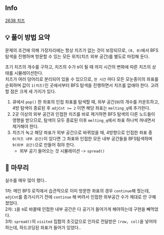 ## Info
[2638 치즈](https://www.acmicpc.net/problem/2638)

## 💡 풀이 방법 요약
문제의 조건에 의해 가장자리에는 항상 치즈가 없는 것이 보장되므로, `(0, 0)`에서 BFS 탐색을 진행하며 방문할 수 있는 모든 위치(치즈 외부 공간)를 별도로 마킹해 둔다.  
  
초기 치즈의 개수를 구하고, 치즈의 수가 `0`이 될 때 까지 시간의 변화에 따른 치즈의 상태를 시뮬레이션한다.    
치즈가 여러 덩어리로 분리되어 있을 수 있으므로, `한 시간` 마다 모든 모눈종이의 좌표를 순회하며 값이 `1(치즈)`인 곳에서부터 BFS 탐색을 진행하면서 치즈를 없애야 한다.
고려할 점은 크게 세 가지가 있다.  
1. 큐에서 `pop()` 한 좌표의 인접 좌표를 탐색할 때, 외부 공간(`9`)의 개수를 카운트하고, 4방 탐색이 종료된 후 `adjCnt >= 2` 이면 해당 좌표는 `melting_q`에 추가한다.
2. 2곳 이상의 외부 공간과 인접한 치즈를 바로 제거하면 BFS 탐색의 다른 노드들이 영향을 받으므로, 탐색이 모두 종료된 이후 `melting_q`에서 좌표 하나씩 꺼내면서 제거해야 한다.
3. 치즈가 녹고 해당 좌표가 외부 공간으로 바뀌었을 때, 4방향으로 인접한 좌표 중 `0(치즈 내부 공간)`이 있다면 그 좌표와 인접한 모든 내부 공간들을 BFS탐색하며 `9(외부 공간)`으로 만들어 줘야 한다.
   - 외부 공기 들어오는 것 시뮬레이션 -> `spread()`


## 🙂 마무리
실수를 매우 많이 했다..  

1차: 메인 BFS 로직에서 습관적으로 이미 방문한 좌표의 경우 `continue`해 줬는데, `adjCnt`를 증가시키기 전에 `continue` 해 버려서 인접한 외부공간 수가 제대로 안 구해졌었다.  
2차: `1`을 `9`로 바꿀때 인접한 내부 공간은 다 공기가 들어가게 해야하는데 구현을 빼먹었다.  
3차: `spread()`의 `visited` 집합의 초깃값으로 인자로 전달받은 `(row, col)`을 넣어야 하는데, 하드코딩된 좌표가 들어가 있었다..  
